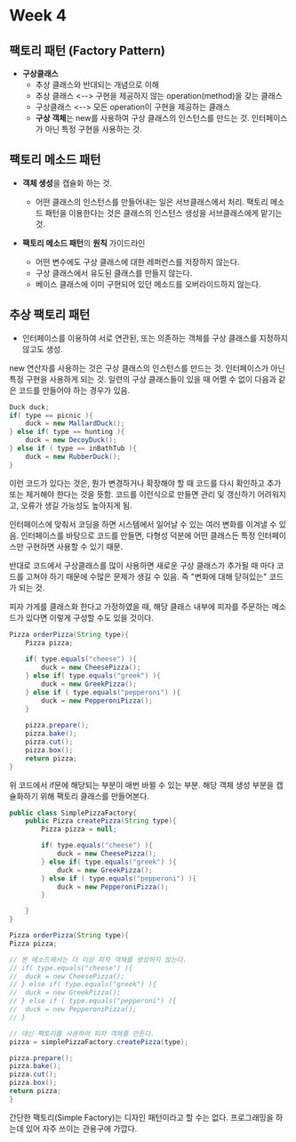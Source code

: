 # Week 4

## 팩토리 패턴 (Factory Pattern) 

* **구상클래스**
  * 추상 클래스와 반대되는 개념으로 이해
  * 추상 클래스 <--> 구현을 제공하지 않는 operation(method)을 갖는 클래스
  * 구상클래스 <--> 모든 operation이 구현을 제공하는 클래스
  * **구상 객체**는 new를 사용하여 구상 클래스의 인스턴스를 만드는 것. 인터페이스가 아닌 특정 구현을 사용하는 것.

## 팩토리 메소드 패턴
* **객체 생성**을 캡슐화 하는 것.
  * 어떤 클래스의 인스턴스를 만들어내는 일은 서브클래스에서 처리. 팩토리 메소드 패턴을 이용한다는 것은 클래스의 인스턴스 생성을 서브클래스에게 맡기는 것.
    
* **팩토리 메소드 패턴**의 **원칙** 가이드라인
  * 어떤 변수에도 구상 클래스에 대한 레퍼런스를 저장하지 않는다.
  * 구상 클래스에서 유도된 클래스를 만들지 않는다.
  * 베이스 클래스에 이미 구현되어 있던 메소드를 오버라이드하지 않는다.

## 추상 팩토리 패턴
* 인터페이스를 이용하여 서로 연관된, 또는 의존하는 객체를 구상 클래스를 지정하지 않고도 생성.
  
new 연산자를 사용하는 것은 구상 클래스의 인스턴스를 만드는 것. 인터페이스가 아닌 특정 구현을 사용하게 되는 것.
일련의 구상 클래스들이 있을 때 어쩔 수 없이 다음과 같은 코드를 만들어야 하는 경우가 있음.  


```JAVA
Duck duck;
if( type == picnic ){
    duck = new MallardDuck();
} else if( type == hunting ){
    duck = new DecoyDuck();
} else if ( type == inBathTub ){
    duck = new RubberDuck();
}
```
이런 코드가 있다는 것은, 뭔가 변경하거나 확장해야 할 때 코드를 다시 확인하고 추가 또는 제거해야 한다는 것을 뜻함.
코드를 이런식으로 만들면 관리 및 갱신하기 어려워지고, 오류가 생길 가능성도 높아지게 됨.

인터페이스에 맞춰서 코딩을 하면 시스템에서 일어날 수 있는 여러 변화를 이겨낼 수 있음. 인터페이스를 바탕으로 코드를 만들면, 다형성 덕분에 어떤 클래스든 특정 인터페이스만 구현하면 사용할 수 있기 때문.  
  
반대로 코드에서 구상클래스를 많이 사용하면 새로운 구상 클래스가 추가될 때 마다 코드를 고쳐야 하기 때문에 수많은 문제가 생길 수 있음. 즉 "변화에 대해 닫혀있는" 코드가 되는 것.

피자 가게를 클래스화 한다고 가정하였을 때, 해당 클래스 내부에 피자를 주문하는 메소드가 있다면 이렇게 구성할 수도 있을 것이다.

```JAVA
Pizza orderPizza(String type){
    Pizza pizza;
    
    if( type.equals("cheese") ){
        duck = new CheesePizza();
    } else if( type.equals("greek") ){
        duck = new GreekPizza();
    } else if ( type.equals("pepperoni") ){
        duck = new PepperoniPizza();
    }
    
    pizza.prepare();
    pizza.bake();
    pizza.cut();
    pizza.box();
    return pizza;
}
```
위 코드에서 if문에 해당되는 부분이 매번 바뀔 수 있는 부분. 해당 객체 생성 부분을 캡슐화하기 위해 팩토리 클래스를 만들어본다.

```JAVA
public class SimplePizzaFactory{
    public Pizza createPizza(String type){
        Pizza pizza = null;

        if( type.equals("cheese") ){
            duck = new CheesePizza();
        } else if( type.equals("greek") ){
            duck = new GreekPizza();
        } else if ( type.equals("pepperoni") ){
            duck = new PepperoniPizza();
        }

    }
}
```

```JAVA
Pizza orderPizza(String type){
Pizza pizza;

// 본 메소드에서는 더 이상 피자 객체를 생성하지 않는다.
// if( type.equals("cheese") ){
//  duck = new CheesePizza();
// } else if( type.equals("greek") ){
//  duck = new GreekPizza();
// } else if ( type.equals("pepperoni") ){
//  duck = new PepperoniPizza();
// }

// 대신 팩토리를 사용하여 피자 객체를 만든다.
pizza = simplePizzaFactory.createPizza(type);

pizza.prepare();
pizza.bake();
pizza.cut();
pizza.box();
return pizza;
}
```
간단한 팩토리(Simple Factory)는 디자인 패턴이라고 할 수는 없다. 프로그래밍을 하는데 있어 자주 쓰이는 관용구에 가깝다.

